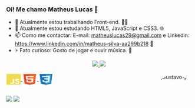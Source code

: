 ### Oi! Me chamo Matheus Lucas 👋

- 🔭 Atualmente estou trabalhando Front-end. 👨‍💻
- 🌱 Atualmente estou estudando HTML5, JavaScript e CSS3. 🌐
- 📫 Como me contactar: E-mail: matheuslucas29@gmail.com e Linkedin: https://www.linkedin.com/in/matheus-silva-aa299b218 📩
- ⚡ Fato curioso: Gosto de jogar e ouvir música. 🙂

<div align="center">
  <a href="https://github.com/MatheusSilva09">
  <img height="150em" src="https://github-readme-stats.vercel.app/api?username=MatheusSilva09&show_icons=true&theme=dracula&include_all_commits=true&count_private=true"/>
  <img height="150em" src="https://github-readme-stats.vercel.app/api/top-langs/?username=MatheusSilva09&layout=compact&langs_count=7&theme=dracula"/>
</div>

  <div style="display: inline_block"><br>
  <img align="center" alt="Rafa-Js" height="30" width="40" src="https://raw.githubusercontent.com/devicons/devicon/master/icons/javascript/javascript-plain.svg">
  <img align="center" alt="Rafa-HTML" height="30" width="40" src="https://raw.githubusercontent.com/devicons/devicon/master/icons/html5/html5-original.svg">
  <img align="center" alt="Rafa-CSS" height="30" width="40" src="https://raw.githubusercontent.com/devicons/devicon/master/icons/css3/css3-original.svg">
  <img align="right" alt="Gustavo-pic" height="150" style="border-radius:50px;" src="https://cdn.discordapp.com/attachments/971761708303515680/1034253803672842370/picasion.com_eab3b2d539dc9b347bd52c00e3dce7b4.gif">
</div>
  
  ##
  
  <div> 
  <a href = "mailto:matheuslucas29@gmail.com"><img src="https://img.shields.io/badge/-Gmail-%23333?style=for-the-badge&logo=gmail&logoColor=white" target="_blank"></a>
  <a href="https://www.linkedin.com/in/matheus-silva-aa299b218" target="_blank"><img src="https://img.shields.io/badge/-LinkedIn-%230077B5?style=for-the-badge&logo=linkedin&logoColor=white" target="_blank"></a>
</div>
